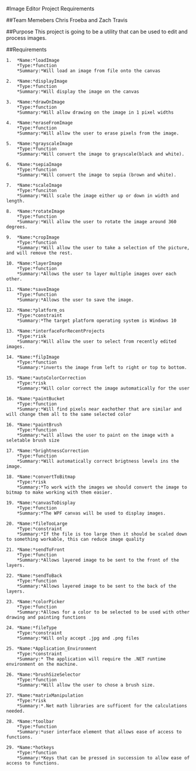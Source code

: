 #Image Editor Project Requirements

##Team Memebers
Chris Froeba and Zach Travis

##Purpose
This project is going to be a utility that can be used to edit and process images.

##Requirements

	1.	*Name:*loadImage
		*Type:*function
		*Summary:*Will load an image from file onto the canvas

	2.	*Name:*displayImage
		*Type:*function
		*Summary:*Will display the image on the canvas
	
	3.	*Name:*drawOnImage
		*Type:*function
		*Summary:*Will allow drawing on the image in 1 pixel widths

	4.	*Name:*eraseFromImage
		*Type:*function
		*Summary:*Will allow the user to erase pixels from the image.
	
	5.	*Name:*grayscaleImage
		*Type:*function
		*Summary:*Will convert the image to grayscale(black and white).

	6.	*Name:*sepiaImage
		*Type:*function
		*Summary:*Will convert the image to sepia (brown and white).

	7.	*Name:*scaleImage
		*Type:*funciton
		*Summary:*Will scale the image either up or down in width and length.

	8.	*Name:*rotateImage
		*Type:*function
		*Summary:*Will allow the user to rotate the image around 360 degrees.
	
	9.	*Name:*cropImage
		*Type:*function
		*Summary:*Will allow the user to take a selection of the picture, and will remove the rest.

	10.	*Name:*layerImage
		*Type:*function
		*Summary:*Allows the user to layer multiple images over each other.
	
	11.	*Name:*saveImage
		*Type:*function
		*Summary:*Allows the user to save the image.

	12.	*Name:*platform_os
		*Type:*constraint
		*Summary:*The target platform operating system is Windows 10

	13.	*Name:*interfaceForRecentProjects
		*Type:*risk
		*Summary:*Will allow the user to select from recently edited images.

	14.	*Name:*filpImage
		*Type:*function
		*Summary:*inverts the image from left to right or top to bottom.
	
	15.	*Name:*autoColorCorrection
		*Type:*risk
		*Summary:*Will color correct the image automatically for the user

	16.	*Name:*paintBucket
		*Type:*function
		*Summary:*Will find pixels near eachother that are similar and will change them all to the same selected color
	
	16.	*Name:*paintBrush
		*Type:*function
		*Summary:*will allows the user to paint on the image with a seletable brush size

	17.	*Name:*brightnessCorrection
		*Type:*function
		*Summary:*Will automatically correct brigtness levels ins the image.
	
	18.	*Name:*convertToBitmap
		*Type:*risk
		*Summary:*To work with the images we should convert the image to bitmap to make working with them easier.

	19.	*Name:*canvasToDisplay
		*Type:*function
		*Summary:*The WPF canvas will be used to display images.
	
	20.	*Name:*fileTooLarge
		*Type:*constraint
		*Summary:*If the file is too large then it should be scaled down to something workable, this can reduce image quality

	21.	*Name:*sendToFront
		*Type:*function
		*Summary:*Allows layered image to be sent to the front of the layers.
	
	22.	*Name:*sendToBack
		*Type:*function
		*Summary:*Allows layered image to be sent to the back of the layers.

	23.	*Name:*colorPicker
		*Type:*function
		*Summary:*Allows for a color to be selected to be used with other drawing and painting functions

	24.	*Name:*fileType
		*Type:*constraint
		*Summary:*Will only accept .jpg and .png files

	25.	*Name:*Application_Environment
		*Type:*constraint
		*Summary:* The application will require the .NET runtime environment on the machine.
	
	26.	*Name:*brushSizeSelector
		*Type:*function
		*Summary:*Will allow the user to chose a brush size.

	27.	*Name:*matrixManipulation
		*Type:*risk
		*Summary:*.Net math libraries are sufficent for the calculations needed.

	28. *Name:*toolbar
		*Type:*function
		*Summary:*user interface element that allows ease of access to functions.

	29. *Name:*hotkeys
		*Type:*function
		*Summary:*Keys that can be pressed in succession to allow ease of access to functions.
